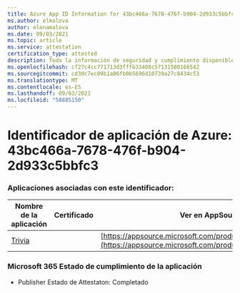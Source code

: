 ```yaml
---
title: Azure App ID Information for 43bc466a-7678-476f-b904-2d933c5bbfc3
ms.author: elmalova
author: elenamalova
ms.date: 09/03/2021
ms.topic: article
ms.service: attestation
certification_type: attested
description: Toda la información de seguridad y cumplimiento disponible para 43bc466a-7678-476f-b904-2d933c5bbfc3.
ms.openlocfilehash: cf27c4cc771713d3fffb33408c57131580166542
ms.sourcegitcommit: cd30c7ec09b1a06fb0b5696d10739a27c8434c53
ms.translationtype: MT
ms.contentlocale: es-ES
ms.lasthandoff: 09/03/2021
ms.locfileid: "58885150"
---
```

# <a name="azure-app-id-43bc466a-7678-476f-b904-2d933c5bbfc3"></a>Identificador de aplicación de Azure: 43bc466a-7678-476f-b904-2d933c5bbfc3


### <a name="apps-associated-with-this-id"></a>Aplicaciones asociadas con este identificador:
| **Nombre de la aplicación** | **Certificado** | **Ver en AppSource** |
|--------------|---------------|-----------------------|
| [Trivia](https://docs.microsoft.com/microsoft-365-app-certification/forward/WA200001956) |  | [https://appsource.microsoft.com/product/office/WA200001956](https://appsource.microsoft.com/product/office/WA200001956) |

### <a name="microsoft-365-app-compliance-status"></a>Microsoft 365 Estado de cumplimiento de la aplicación
- Publisher Estado de Attestaton: Completado
